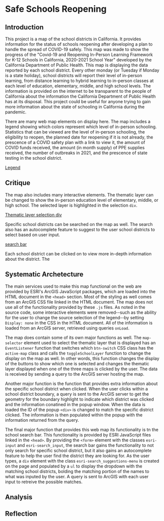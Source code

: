 # Safe Schools Reopening

## Introduction
This project is a map of the school districts in California. It provides information for the status of schools reopening after developing a plan to handle the spread of COVID-19 safely. This map was made to show the progress of the "Covid-19 and Reopening In-Person Learning Framework for K-12 Schools in California, 2020-2021 School Year" developed by the California Department of Public Health. This map is displaying the data reported by each school district. Every other monday (or Tuesday if Monday is a state holiday), school districts will report their level of in-person learning, from distance learning to hybrid learning to in-person classes at each level of education, elementary, middle, and high school levels. The information is provided on the internet to be transparent to the people of California about the information the California Department of Public Health has at its disposal. This project could be useful for anyone trying to gain more information about the state of schooling in California during the pandemic.

There are many web map elements on display here. The map includes a legend showing which colors represent which level of in-person schooling. Statistics that can be viewed are the level of in-person schooling, the eligibility to reopen, the planned date for reopening if it is not already, the prescence of a COVID safety plan with a link to view it, the amount of COVID funds received, the amount (in month supply) of PPE supplies received, the number of outbreaks in 2021, and the prescence of state testing in the school district.

[Legend](img/legend.PNG)

## Critique
The map also includes many interactive elements. The thematic layer can be changed to show the in-person education level of elementary, middle, or high school. The selected layer is highlighted in the selection `div`.

[Thematic layer selection div](img/selectiondiv.PNG)

Specific school districts can be searched on the map as well. The search also has an autocomplete feature to suggest to the user school districts to select based on user input.

[search bar](img/search.PNG)

Each school district can be clicked on to view more in-depth information about the district. The

## Systematic Archetecture
The main services used to make this map functional on the web are provided by ESRI's ArcGIS JavaScript packages, which are loaded into the HTML document in the `<head>` section. Most of the styling as well comes from an ArcGIS CSS file linked in the HTML document. The map does not use all of the functionality provided by these `.js` files. As noted in the source code, some interactive elements were removed--such as the ability for the user to change the source selection of the legend--by setting `Display: none` in the CSS in the HTML document. All of the information is loaded from an ArcGIS server, retrieved using queries `onLoad`.

The map does contain some of its own major functions as well. The `map-selector` element used to select the thematic layer that is displayed has an `EventListener` function that switches which `btn-switch` CSS class has the `active-map` class and calls the `toggleSchoolLayer` function to change the display on the map as well. In other words, this function changes the display of the buttons to show which one is selected and changes the thematic layer displayed when one of the three maps is clicked by the user. The data is received by sending a query to the ArcGIS server hosting the map.

Another major function is the function that provides extra information about the specific school district when clicked. When the user clicks within a school district boundary, a query is  sent to the ArcGIS server to get the geometry for the boundary highlight to indicate which district was clicked and the information conatined in the popup window. When the data is loaded the ID of the popup `<div>` is changed to match the specific district clicked. The information is then populated within the popup with the information returned from the query.

The final major function that provides this web map its functionality is tn the school search bar. This functionality is provided by ESRI JavaScript files linked in the `<head>`. By providing the `<form>` element with the classes `esri-input` and `esri-search_input`, the search bar gains the functionality to not only search for specific school district, but it also gains an autocomplete feature to help the user find the district they are looking for. As the user types, a `div` element with the class `esri-search_suggestions-menu` is created on the page and populated by a `ul` to display the dropdown with the matching school districts, bolding the matching portion of the names to what was inputed by the user. A query is sent to ArcGIS with each user input to retreive the possible matches.

## Analysis


## Reflection
